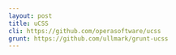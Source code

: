 ```yaml
---
layout: post
title: uCSS
cli: https://github.com/operasoftware/ucss
grunt: https://github.com/ullmark/grunt-ucss
---
```

